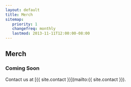 ```yaml
---
layout: default
title: Merch
sitemap:
   priority: 1
   changefreq: monthly
   lastmod: 2013-11-11T12:00:00-08:00
---
```


Merch
-----

<h3 class="subheader">Coming Soon</h3>

Contact us at [{{ site.contact }}](mailto:{{ site.contact }}).
